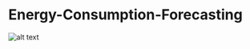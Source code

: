 # Energy-Consumption-Forecasting
![alt text](https://www.google.fr/url?sa=i&url=https%3A%2F%2Fwww.boardwalklighting.com.au%2Fblog%2Flumenesk-lights-for-garden-outdoor-lighting-solution%2F&psig=AOvVaw3T-TMurZX81GBdnbGaxRfb&ust=1734561390639000&source=images&cd=vfe&opi=89978449&ved=0CBQQjRxqFwoTCMDW4_Pur4oDFQAAAAAdAAAAABAE)
